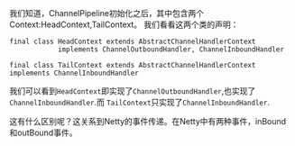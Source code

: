 我们知道，ChannelPipeline初始化之后，其中包含两个Context:HeadContext,TailContext。
我们看看这两个类的声明：

````
final class HeadContext extends AbstractChannelHandlerContext
            implements ChannelOutboundHandler, ChannelInboundHandler

final class TailContext extends AbstractChannelHandlerContext implements ChannelInboundHandler
````

我们可以看到`HeadContext`即实现了`ChannelOutboundHandler`,也实现了`ChannelInboundHandler`.而
`TailContext`只实现了`ChannelInboundHandler`.

这有什么区别呢？这关系到Netty的事件传递。在Netty中有两种事件，inBound和outBound事件。
